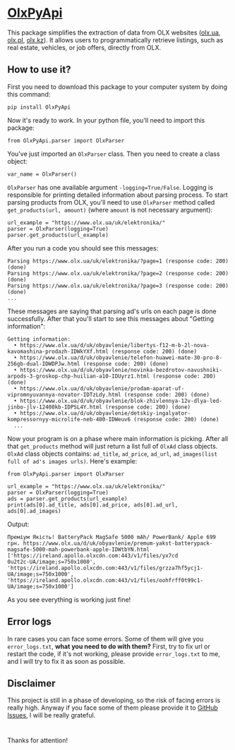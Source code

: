 # [OlxPyApi](https://github.com/Vladislavus1/OlxPyApi)

This package simplifies the extraction of data from OLX websites ([olx.ua](https://www.olx.ua), [olx.pl](https://www.olx.pl), [olx.kz](https://www.olx.kz)). It allows users to programmatically retrieve listings, such as real estate, vehicles, or job offers, directly from OLX.

## How to use it?

First you need to download this package to your computer system by doing this command:

    pip install OlxPyApi

Now it's ready to work. In your python file, you'll need to import this package:

    from OlxPyApi.parser import OlxParser

You've just imported an ```OlxParser``` class. Then you need to create a class object:

    var_name = OlxParser()

```OlxParser``` has one available argument ```-logging=True/False```. Logging is responsible for printing detailed information about parsing process.
To start parsing products from OLX, you'll need to use ```OlxParser``` method called ```get_products(url, amount)``` (where ```amount``` is not necessary argument):

    url_example = "https://www.olx.ua/uk/elektronika/"
    parser = OlxParser(logging=True)
    parser.get_products(url_example)

After you run a code you should see this messages:

    Parsing https://www.olx.ua/uk/elektronika/?page=1 (response code: 200) (done)
    Parsing https://www.olx.ua/uk/elektronika/?page=2 (response code: 200) (done)
    Parsing https://www.olx.ua/uk/elektronika/?page=3 (response code: 200) (done)
    ...
    
These messages are saying that parsing ad's urls on each page is done successfully.
After that you'll start to see this messages about "Getting information":

    Getting information:
      • https://www.olx.ua/d/uk/obyavlenie/libertys-f12-m-b-2l-nova-kavomashina-prodazh-IDWkYXf.html (response code: 200) (done)
      • https://www.olx.ua/d/uk/obyavlenie/telefon-huawei-mate-30-pro-8-256gb-dual-IDWDPJw.html (response code: 200) (done)
      • https://www.olx.ua/d/uk/obyavlenie/novinka-bezdrotov-navushniki-arpods-3-groskop-chp-huilian-a10-IDUyrz1.html (response code: 200) (done)
      • https://www.olx.ua/d/uk/obyavlenie/prodam-aparat-uf-vipromnyuvannya-novator-IDTzLdy.html (response code: 200) (done)
      • https://www.olx.ua/d/uk/obyavlenie/blok-zhivlennya-12v-dlya-led-jinbo-jlv-12400kb-IDPSL4Y.html (response code: 200) (done)
      • https://www.olx.ua/d/uk/obyavlenie/detskiy-ingalyator-kompressornyy-microlife-neb-400-IDWeuv6 (response code: 200) (done)
      ...

Now your program is on a phase where main information is picking.
After all that ```get_products``` method will just return a list full of ```OlxAd``` class objects. ```OlxAd``` class objects contains: ```ad_title```, ```ad_price```, ```ad_url```, ```ad_images(list full of ad's images urls)```.
Here's example:

    from OlxPyApi.parser import OlxParser
    
    url_example = "https://www.olx.ua/uk/elektronika/"
    parser = OlxParser(logging=True)
    ads = parser.get_products(url_example)
    print(ads[0].ad_title, ads[0].ad_price, ads[0].ad_url, ads[0].ad_images)

Output:

    Преміум Якість! BatteryPack MagSafe 5000 mAh/ PowerBank/ Apple 699 грн. https://www.olx.ua/d/uk/obyavlenie/premum-yakst-batterypack-magsafe-5000-mah-powerbank-apple-IDWtbYN.html ['https://ireland.apollo.olxcdn.com:443/v1/files/yx7cd
    0u2t2c-UA/image;s=750x1000', 'https://ireland.apollo.olxcdn.com:443/v1/files/grzza7hf5ycj1-UA/image;s=750x1000', 'https://ireland.apollo.olxcdn.com:443/v1/files/oohfrff0t99c1-UA/image;s=750x1000']

As you see everything is working just fine!

## Error logs

In rare cases you can face some errors. Some of them will give you ```error_logs.txt```, **what you need to do with them?**
First, try to fix url or restart the code, if it's not working, please provide ```error_logs.txt``` to me, and I will try to fix it as soon as possible.

## Disclaimer

This project is still in a phase of developing, so the risk of facing errors is really high. Anyway if you face some of them please provide it to [GitHub Issues](https://github.com/Vladislavus1/OlxPyApi/issues), I will be really grateful.

#

Thanks for attention!